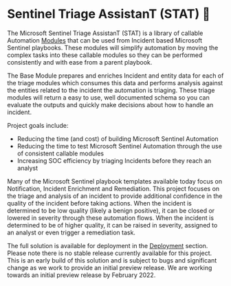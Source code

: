 # Sentinel Triage AssistanT (STAT) :hospital:

The Microsoft Sentinel Triage AssistanT (STAT) is a library of callable Automation [Modules](/Modules/readme.md) that can be used from Incident based Microsoft Sentinel playbooks.  These modules will simplify automation by moving the complex tasks into these callable modules so they can be performed consistently and with ease from a parent playbook.

The Base Module prepares and enriches Incident and entity data for each of the triage modules which consumes this data and performs analysis against the entities related to the incident the automation is triaging.  These triage modules will return a easy to use, well documented schema so you can evaluate the outputs and quickly make decisions about how to handle an incident.

Project goals include:

* Reducing the time (and cost) of building Microsoft Sentinel Automation
* Reducing the time to test Microsoft Sentinel Automation through the use of consistent callable modules
* Increasing SOC efficiency by triaging Incidents before they reach an analyst

Many of the Microsoft Sentinel playbook templates available today focus on Notification, Incident Enrichment and Remediation.  This project focuses on the triage and analysis of an incident to provide additional confidence in the quality of the incident before taking actions.  When the incident is determined to be low quality (likely a benign positive), it can be closed or lowered in severity through these automation flows.  When the incident is determined to be of higher quality, it can be raised in severity, assigned to an analyst or even trigger a remediation task.

The full solution is available for deployment in the [Deployment](/Deploy/readme.md) section.  Please note there is no stable release currently available for this project.  This is an early build of this solution and is subject to bugs and significant change as we work to provide an initial preview release. We are working towards an initial preview release by February 2022.
